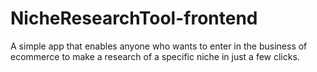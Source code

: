 # NicheResearchTool-frontend
A simple app that enables anyone who wants to enter in the business of ecommerce to make a research of a specific niche in just a few clicks.
